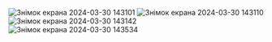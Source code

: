 ![Знімок екрана 2024-03-30 143101](https://github.com/DilerFeed/Nodejs-book_library/assets/33964247/c0f0c9f4-992a-4f2b-ba67-cf41978afd77)
![Знімок екрана 2024-03-30 143110](https://github.com/DilerFeed/Nodejs-book_library/assets/33964247/f86cf6c2-f698-4a77-b3c3-0c14158ab44e)
![Знімок екрана 2024-03-30 143142](https://github.com/DilerFeed/Nodejs-book_library/assets/33964247/9f76b7e6-fcf7-40d4-9046-e77f9c32d511)
![Знімок екрана 2024-03-30 143534](https://github.com/DilerFeed/Nodejs-book_library/assets/33964247/4910277e-84fe-45eb-8ae6-05120349e85e)
